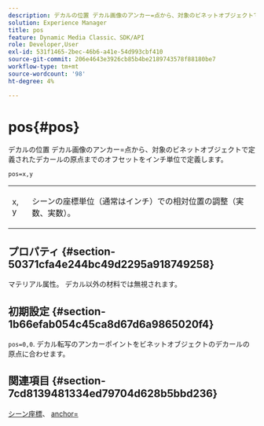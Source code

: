 ```yaml
---
description: デカルの位置 デカル画像のアンカー=点から、対象のビネットオブジェクトで定義されたデカールの原点までのオフセットをインチ単位で定義します。
solution: Experience Manager
title: pos
feature: Dynamic Media Classic、SDK/API
role: Developer,User
exl-id: 531f1465-2bec-46b6-a41e-54d993cbf410
source-git-commit: 206e4643e3926cb85b4be2189743578f88180be7
workflow-type: tm+mt
source-wordcount: '98'
ht-degree: 4%

---
```


# pos{#pos}

デカルの位置 デカル画像のアンカー=点から、対象のビネットオブジェクトで定義されたデカールの原点までのオフセットをインチ単位で定義します。

`pos=x,y`

<table id="simpletable_DB3B64EFB67A47AD843812324ABFAE45"> 
 <tr class="strow"> 
  <td class="stentry"> <p><span class="varname"> x</span>,<span class="varname"> y</span> </p></td> 
  <td class="stentry"> <p>シーンの座標単位（通常はインチ）での相対位置の調整（実数、実数）。 </p></td> 
 </tr> 
</table>

## プロパティ {#section-50371cfa4e244bc49d2295a918749258}

マテリアル属性。 デカル以外の材料では無視されます。

## 初期設定 {#section-1b66efab054c45ca8d67d6a9865020f4}

`pos=0,0`. デカル転写のアンカーポイントをビネットオブジェクトのデカールの原点に合わせます。

## 関連項目 {#section-7cd8139481334ed79704d628b5bbd236}

[シーン座標](../../../../../ir-api/http-protocol/image-rendering-api-ref/c-ir-http-protocol-ref/c-ir-http-protocol-syntax-and-features/c-ir-vignettes/c-ir-scene-coordinates.md#concept-528507024fa640b19a2631357febf7f1)、 [anchor=](../../../../../ir-api/http-protocol/image-rendering-api-ref/c-ir-http-protocol-ref/c-ir-http-protocol-command-reference/r-ir-http-anchor.md#reference-d53923d785c9442997dc7f2199524c26)
